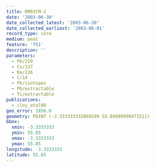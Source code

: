 ```yaml
---
title: RM03CM-2
date: '2003-06-30'
date_collected_latest: '2003-06-30'
date_collected_earliest: '2003-06-01'
record_type: core
medium: peat
feature: '751'
description: ''
parameters:
  - Pb/210
  - Cs/137
  - Ra/226
  - C/14
  - Pb/isotopes
  - Pb/extractable
  - Ti/extractable
publications:
  - cloy_etal08
geo_error: 1856.0
geometry: POINT (-3.333333332869299 55.84999999471511)
bbox:
  xmin: -3.3333333
  ymin: 55.85
  xmax: -3.3333333
  ymax: 55.85
longitude: -3.3333333
latitude: 55.85
---
```

